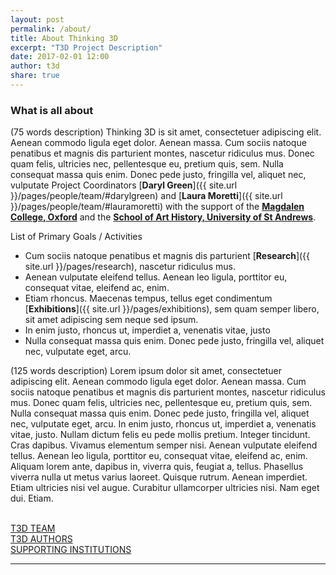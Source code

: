 ```yaml
---
layout: post
permalink: /about/
title: About Thinking 3D
excerpt: "T3D Project Description"
date: 2017-02-01 12:00
author: t3d
share: true
---
```



<a name="topabout"></a>
### What is all about
(75 words description)
Thinking 3D is sit amet, consectetuer adipiscing elit. Aenean commodo ligula eget dolor. Aenean massa. Cum sociis natoque penatibus et magnis dis parturient montes, nascetur ridiculus mus. Donec quam felis, ultricies nec, pellentesque eu, pretium quis, sem. Nulla consequat massa quis enim. Donec pede justo, fringilla vel, aliquet nec, vulputate Project Coordinators [**Daryl Green**]({{ site.url }}/pages/people/team/#darylgreen) and [**Laura Moretti**]({{ site.url }}/pages/people/team/#lauramoretti) with the support of the [**Magdalen College, Oxford**](http://www.magd.ox.ac.uk/) and the [**School of Art History, University of St Andrews**](https://www.st-andrews.ac.uk/arthistory/).


List of Primary Goals / Activities
* Cum sociis natoque penatibus et magnis dis parturient [**Research**]({{ site.url }}/pages/research), nascetur ridiculus mus.
* Aenean vulputate eleifend tellus. Aenean leo ligula, porttitor eu, consequat vitae, eleifend ac, enim.
* Etiam rhoncus. Maecenas tempus, tellus eget condimentum [**Exhibitions**]({{ site.url }}/pages/exhibitions), sem quam semper libero, sit amet adipiscing sem neque sed ipsum.
* In enim justo, rhoncus ut, imperdiet a, venenatis vitae, justo
* Nulla consequat massa quis enim. Donec pede justo, fringilla vel, aliquet nec, vulputate eget, arcu.

(125 words description)
Lorem ipsum dolor sit amet, consectetuer adipiscing elit. Aenean commodo ligula eget dolor. Aenean massa. Cum sociis natoque penatibus et magnis dis parturient montes, nascetur ridiculus mus. Donec quam felis, ultricies nec, pellentesque eu, pretium quis, sem. Nulla consequat massa quis enim. Donec pede justo, fringilla vel, aliquet nec, vulputate eget, arcu. In enim justo, rhoncus ut, imperdiet a, venenatis vitae, justo. Nullam dictum felis eu pede mollis pretium. Integer tincidunt. Cras dapibus. Vivamus elementum semper nisi. Aenean vulputate eleifend tellus. Aenean leo ligula, porttitor eu, consequat vitae, eleifend ac, enim. Aliquam lorem ante, dapibus in, viverra quis, feugiat a, tellus. Phasellus viverra nulla ut metus varius laoreet. Quisque rutrum. Aenean imperdiet. Etiam ultricies nisi vel augue. Curabitur ullamcorper ultricies nisi. Nam eget dui. Etiam.

<br>
<div class="btn-container">
<div class="left" markdown="0"><a href="{{ site.url }}/team" class="btn2">T3D TEAM</a></div>
<div class="center" markdown="0"><a href="{{ site.url }}/authors" class="btn2" >T3D AUTHORS</a></div>
<div class="right" markdown="0"><a href="{{ site.url }}/supporters" class="btn2">SUPPORTING INSTITUTIONS</a></div>
</div>

<a href="#topabout"><i class="fa fa-chevron-up fa-lg fa-pull-right"></i></a> <a href="#top"><i class="fa fa-angle-double-up fa-1x fa-pull-left"></i></a>
<hr>
